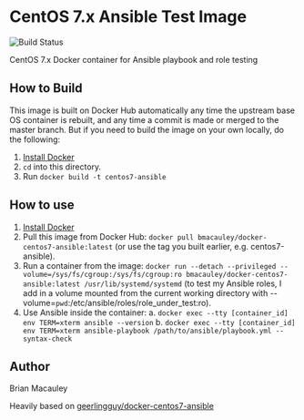 CentOS 7.x Ansible Test Image
=============================
![Build Status](https://img.shields.io/docker/automated/jrottenberg/ffmpeg.svg)

CentOS 7.x Docker container for Ansible playbook and role testing

How to Build
------------
This image is built on Docker Hub automatically any time the upstream base OS container is rebuilt, and any time a commit is made or merged to the master branch. But if you need to build the image on your own locally, do the following:

1. [Install Docker](https://docs.docker.com/engine/installation/)
2. `cd` into this directory.
3. Run `docker build -t centos7-ansible`

How to use
----------
1. [Install Docker](https://docs.docker.com/engine/installation/)
2. Pull this image from Docker Hub: `docker pull bmacauley/docker-centos7-ansible:latest` (or use the tag you built earlier, e.g. centos7-ansible).
3. Run a container from the image: `docker run --detach --privileged --volume=/sys/fs/cgroup:/sys/fs/cgroup:ro bmacauley/docker-centos7-ansible:latest /usr/lib/systemd/systemd` (to test my Ansible roles, I add in a volume mounted from the current working directory with --volume=`pwd`:/etc/ansible/roles/role_under_test:ro).
4. Use Ansible inside the container:
    a. `docker exec --tty [container_id] env TERM=xterm ansible --version`
    b. `docker exec --tty [container_id] env TERM=xterm ansible-playbook /path/to/ansible/playbook.yml --syntax-check`

Author
-------
Brian Macauley

Heavily based on  [geerlingguy/docker-centos7-ansible](https://github.com/geerlingguy/docker-centos7-ansible)